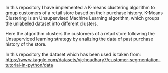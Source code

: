 In this repository I have implemented a K-means clustering algorithm to group customers of a retail store based on their purchase history. K-Means Clustering is an Unsupervised Machine Learning algorithm, which groups the unlabeled dataset into different clusters.

Here the algorithm clusters the customers of a retail store following the Unsuperviced learning strategy by analizing the data of past purchase history of the store.

In this repository the dataset which has been used is taken from: 
https://www.kaggle.com/datasets/vjchoudhary7/customer-segmentation-tutorial-in-python/data
